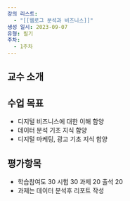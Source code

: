 ```yaml
---
강의 리스트:
  - "[[웹로그 분석과 비즈니스]]"
생성 일시: 2023-09-07
유형: 필기
주차:
  - 1주차
---
```

## 교수 소개

  

## 수업 목표

- 디지털 비즈니스에 대한 이해 함양
- 데이터 분석 기초 지식 함양
- 디지털 마케팅, 광고 기초 지식 함양

  

## 평가항목

- 학습참여도 30 시험 30 과제 20 출석 20
- 과제는 데이터 분석후 리포트 작성